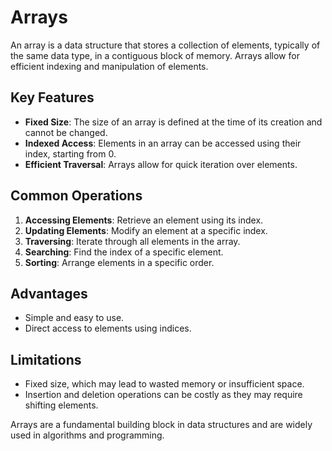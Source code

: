 # Arrays

An array is a data structure that stores a collection of elements, typically of the same data type, in a contiguous block of memory. Arrays allow for efficient indexing and manipulation of elements.

## Key Features
- **Fixed Size**: The size of an array is defined at the time of its creation and cannot be changed.
- **Indexed Access**: Elements in an array can be accessed using their index, starting from 0.
- **Efficient Traversal**: Arrays allow for quick iteration over elements.

## Common Operations
1. **Accessing Elements**: Retrieve an element using its index.
2. **Updating Elements**: Modify an element at a specific index.
3. **Traversing**: Iterate through all elements in the array.
4. **Searching**: Find the index of a specific element.
5. **Sorting**: Arrange elements in a specific order.


## Advantages
- Simple and easy to use.
- Direct access to elements using indices.

## Limitations
- Fixed size, which may lead to wasted memory or insufficient space.
- Insertion and deletion operations can be costly as they may require shifting elements.

Arrays are a fundamental building block in data structures and are widely used in algorithms and programming.
